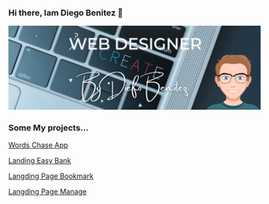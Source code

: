 ### Hi there, Iam Diego Benitez 👋
![](https://github.com/diegoBenitez2/diegoBenitez2/blob/master/header.png)
### Some My projects...
<p><a href="https://wordschase.herokuapp.com/"> Words Chase App </a></p>
<p><a href="https://diegobenitez2.github.io/landingPage_easyBank/">Landing Easy Bank</a></p>
<p><a href="https://diegobenitez2.github.io/landingPage-Bookmark/"> Langding Page Bookmark </a></p>
<p><a href="https://diegobenitez2.github.io/landingPage-Bookmark/"> Langding Page Manage </a></p>

